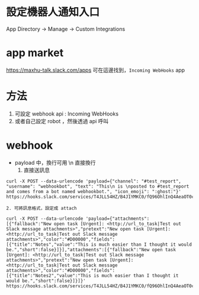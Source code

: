 # 設定機器人通知入口

App Directory -> Manage -> Custom Integrations


# app market
https://maxhu-talk.slack.com/apps
可在這邊找到，`Incoming WebHooks` app

# 方法
1. 可設定 webhook api : Incoming WebHooks
2. 或者自己設定 robot ，然後透過 api 呼叫

# webhook 

- payload 中，換行可用 \n 直接換行
	1. 直接送訊息
```
curl -X POST --data-urlencode 'payload={"channel": "#test_report", "username": "webhookbot", "text": "This\n is \nposted to #test_report and comes from a bot named webhookbot.", "icon_emoji": ":ghost:"}' https://hooks.slack.com/services/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
```

	2. 可將訊息格式，設定成 attach
```
curl -X POST --data-urlencode 'payload={"attachments":[{"fallback":"New open task [Urgent]: <http://url_to_task|Test out Slack message attachments>","pretext":"New open task [Urgent]: <http://url_to_task|Test out Slack message attachments>","color":"#D00000","fields":[{"title":"Notes","value":"This is much easier than I thought it would be.","short":false}]}],"attachments":[{"fallback":"New open task [Urgent]: <http://url_to_task|Test out Slack message attachments>","pretext":"New open task [Urgent]: <http://url_to_task|Test out Slack message attachments>","color":"#D00000","fields":[{"title":"Notes2","value":"This is much easier than I thought it would be.","short":false}]}]}' https://hooks.slack.com/services/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
```

